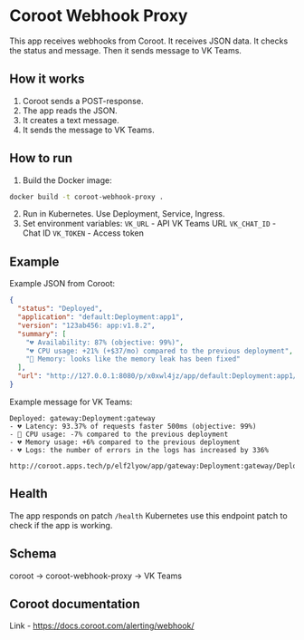 # Coroot Webhook Proxy

This app receives webhooks from Coroot.
It receives JSON data. It checks the status and message. Then it sends message to VK Teams.

## How it works

1. Coroot sends a POST-response.
2. The app reads the JSON.
3. It creates a text message.
4. It sends the message to VK Teams.

## How to run

1. Build the Docker image:
```bash
docker build -t coroot-webhook-proxy .
```
2. Run in Kubernetes. Use Deployment, Service, Ingress.
3. Set environment variables:
`VK_URL` - API VK Teams URL
`VK_CHAT_ID` - Chat ID
`VK_TOKEN` - Access token

## Example
Example JSON from Coroot:
```json
{
  "status": "Deployed",
  "application": "default:Deployment:app1",
  "version": "123ab456: app:v1.8.2",
  "summary": [
    "💔 Availability: 87% (objective: 99%)",
    "💔 CPU usage: +21% (+$37/mo) compared to the previous deployment",
    "🎉 Memory: looks like the memory leak has been fixed"
  ],
  "url": "http://127.0.0.1:8080/p/x0xwl4jz/app/default:Deployment:app1/Deployments#123ab456:123"
}
```
Example message for VK Teams:
```
Deployed: gateway:Deployment:gateway
- 💔 Latency: 93.37% of requests faster 500ms (objective: 99%)
- 🎉 CPU usage: -7% compared to the previous deployment
- 💔 Memory usage: +6% compared to the previous deployment
- 💔 Logs: the number of errors in the logs has increased by 336%

http://coroot.apps.tech/p/elf2lyow/app/gateway:Deployment:gateway/Deployments#c855dcb5b:1744807395
```

## Health
The app responds on patch `/health`
Kubernetes use this endpoint patch to check if the app is working.

## Schema

coroot -> coroot-webhook-proxy -> VK Teams

## Coroot documentation

Link - https://docs.coroot.com/alerting/webhook/
